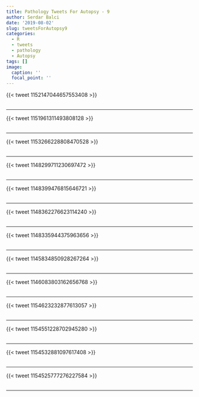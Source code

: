 ```yaml
---
title: Pathology Tweets For Autopsy - 9
author: Serdar Balci
date: '2019-08-02'
slug: tweetsForAutopsy9
categories:
  - R
  - tweets
  - pathology
  - Autopsy
tags: []
image:
  caption: ''
  focal_point: ''
---
```



{{< tweet 1152147044657553408 >}}
<br>
<br>
<hr>
{{< tweet 1151961311493808128 >}}
<br>
<br>
<hr>
{{< tweet 1153266228808470528 >}}
<br>
<br>
<hr>
{{< tweet 1148299711230697472 >}}
<br>
<br>
<hr>
{{< tweet 1148399476815646721 >}}
<br>
<br>
<hr>
{{< tweet 1148362276623114240 >}}
<br>
<br>
<hr>
{{< tweet 1148335944375963656 >}}
<br>
<br>
<hr>
{{< tweet 1145834850928267264 >}}
<br>
<br>
<hr>
{{< tweet 1146083803162656768 >}}
<br>
<br>
<hr>
{{< tweet 1154623232877613057 >}}
<br>
<br>
<hr>
{{< tweet 1154551228702945280 >}}
<br>
<br>
<hr>
{{< tweet 1154532881097617408 >}}
<br>
<br>
<hr>
{{< tweet 1154525777276227584 >}}
<br>
<br>
<hr>
